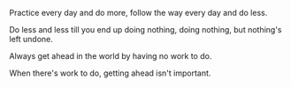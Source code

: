 Practice every day and do more,
follow the way every day and do less.

Do less and less
till you end up doing nothing,
doing nothing, but nothing's left undone.

Always get ahead in the world
by having no work to do.

When there's work to do,
getting ahead isn't important.
